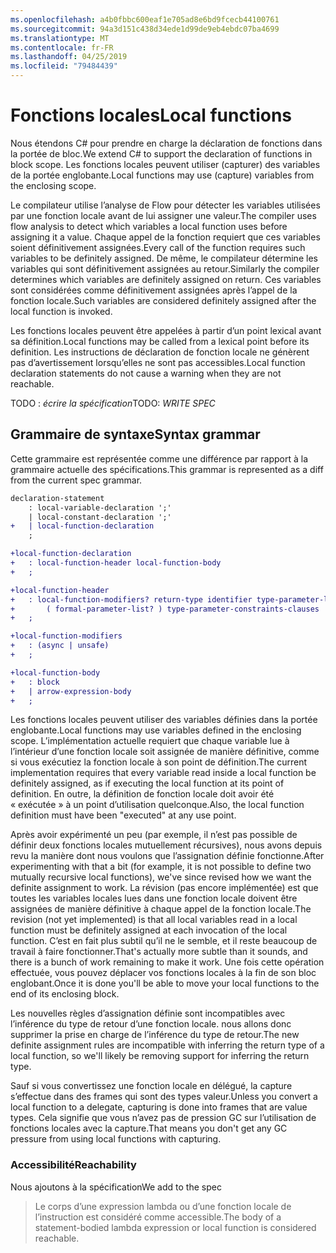 ```yaml
---
ms.openlocfilehash: a4b0fbbc600eaf1e705ad8e6bd9fcecb44100761
ms.sourcegitcommit: 94a3d151c438d34ede1d99de9eb4ebdc07ba4699
ms.translationtype: MT
ms.contentlocale: fr-FR
ms.lasthandoff: 04/25/2019
ms.locfileid: "79484439"
---
```

# <a name="local-functions"></a><span data-ttu-id="5cf17-101">Fonctions locales</span><span class="sxs-lookup"><span data-stu-id="5cf17-101">Local functions</span></span>

<span data-ttu-id="5cf17-102">Nous étendons C# pour prendre en charge la déclaration de fonctions dans la portée de bloc.</span><span class="sxs-lookup"><span data-stu-id="5cf17-102">We extend C# to support the declaration of functions in block scope.</span></span> <span data-ttu-id="5cf17-103">Les fonctions locales peuvent utiliser (capturer) des variables de la portée englobante.</span><span class="sxs-lookup"><span data-stu-id="5cf17-103">Local functions may use (capture) variables from the enclosing scope.</span></span>

<span data-ttu-id="5cf17-104">Le compilateur utilise l’analyse de Flow pour détecter les variables utilisées par une fonction locale avant de lui assigner une valeur.</span><span class="sxs-lookup"><span data-stu-id="5cf17-104">The compiler uses flow analysis to detect which variables a local function uses before assigning it a value.</span></span> <span data-ttu-id="5cf17-105">Chaque appel de la fonction requiert que ces variables soient définitivement assignées.</span><span class="sxs-lookup"><span data-stu-id="5cf17-105">Every call of the function requires such variables to be definitely assigned.</span></span> <span data-ttu-id="5cf17-106">De même, le compilateur détermine les variables qui sont définitivement assignées au retour.</span><span class="sxs-lookup"><span data-stu-id="5cf17-106">Similarly the compiler determines which variables are definitely assigned on return.</span></span> <span data-ttu-id="5cf17-107">Ces variables sont considérées comme définitivement assignées après l’appel de la fonction locale.</span><span class="sxs-lookup"><span data-stu-id="5cf17-107">Such variables are considered definitely assigned after the local function is invoked.</span></span>

<span data-ttu-id="5cf17-108">Les fonctions locales peuvent être appelées à partir d’un point lexical avant sa définition.</span><span class="sxs-lookup"><span data-stu-id="5cf17-108">Local functions may be called from a lexical point before its definition.</span></span> <span data-ttu-id="5cf17-109">Les instructions de déclaration de fonction locale ne génèrent pas d’avertissement lorsqu’elles ne sont pas accessibles.</span><span class="sxs-lookup"><span data-stu-id="5cf17-109">Local function declaration statements do not cause a warning when they are not reachable.</span></span>

<span data-ttu-id="5cf17-110">TODO : _écrire la spécification_</span><span class="sxs-lookup"><span data-stu-id="5cf17-110">TODO: _WRITE SPEC_</span></span>

## <a name="syntax-grammar"></a><span data-ttu-id="5cf17-111">Grammaire de syntaxe</span><span class="sxs-lookup"><span data-stu-id="5cf17-111">Syntax grammar</span></span>

<span data-ttu-id="5cf17-112">Cette grammaire est représentée comme une différence par rapport à la grammaire actuelle des spécifications.</span><span class="sxs-lookup"><span data-stu-id="5cf17-112">This grammar is represented as a diff from the current spec grammar.</span></span>

```diff
declaration-statement
    : local-variable-declaration ';'
    | local-constant-declaration ';'
+   | local-function-declaration
    ;

+local-function-declaration
+   : local-function-header local-function-body
+   ;

+local-function-header
+   : local-function-modifiers? return-type identifier type-parameter-list?
+       ( formal-parameter-list? ) type-parameter-constraints-clauses
+   ;

+local-function-modifiers
+   : (async | unsafe)
+   ;

+local-function-body
+   : block
+   | arrow-expression-body
+   ;
```

<span data-ttu-id="5cf17-113">Les fonctions locales peuvent utiliser des variables définies dans la portée englobante.</span><span class="sxs-lookup"><span data-stu-id="5cf17-113">Local functions may use variables defined in the enclosing scope.</span></span> <span data-ttu-id="5cf17-114">L’implémentation actuelle requiert que chaque variable lue à l’intérieur d’une fonction locale soit assignée de manière définitive, comme si vous exécutiez la fonction locale à son point de définition.</span><span class="sxs-lookup"><span data-stu-id="5cf17-114">The current implementation requires that every variable read inside a local function be definitely assigned, as if executing the local function at its point of definition.</span></span> <span data-ttu-id="5cf17-115">En outre, la définition de fonction locale doit avoir été « exécutée » à un point d’utilisation quelconque.</span><span class="sxs-lookup"><span data-stu-id="5cf17-115">Also, the local function definition must have been "executed" at any use point.</span></span>

<span data-ttu-id="5cf17-116">Après avoir expérimenté un peu (par exemple, il n’est pas possible de définir deux fonctions locales mutuellement récursives), nous avons depuis revu la manière dont nous voulons que l’assignation définie fonctionne.</span><span class="sxs-lookup"><span data-stu-id="5cf17-116">After experimenting with that a bit (for example, it is not possible to define two mutually recursive local functions), we've since revised how we want the definite assignment to work.</span></span> <span data-ttu-id="5cf17-117">La révision (pas encore implémentée) est que toutes les variables locales lues dans une fonction locale doivent être assignées de manière définitive à chaque appel de la fonction locale.</span><span class="sxs-lookup"><span data-stu-id="5cf17-117">The revision (not yet implemented) is that all local variables read in a local function must be definitely assigned at each invocation of the local function.</span></span> <span data-ttu-id="5cf17-118">C’est en fait plus subtil qu’il ne le semble, et il reste beaucoup de travail à faire fonctionner.</span><span class="sxs-lookup"><span data-stu-id="5cf17-118">That's actually more subtle than it sounds, and there is a bunch of work remaining to make it work.</span></span> <span data-ttu-id="5cf17-119">Une fois cette opération effectuée, vous pouvez déplacer vos fonctions locales à la fin de son bloc englobant.</span><span class="sxs-lookup"><span data-stu-id="5cf17-119">Once it is done you'll be able to move your local functions to the end of its enclosing block.</span></span>

<span data-ttu-id="5cf17-120">Les nouvelles règles d’assignation définie sont incompatibles avec l’inférence du type de retour d’une fonction locale. nous allons donc supprimer la prise en charge de l’inférence du type de retour.</span><span class="sxs-lookup"><span data-stu-id="5cf17-120">The new definite assignment rules are incompatible with inferring the return type of a local function, so we'll likely be removing support for inferring the return type.</span></span>

<span data-ttu-id="5cf17-121">Sauf si vous convertissez une fonction locale en délégué, la capture s’effectue dans des frames qui sont des types valeur.</span><span class="sxs-lookup"><span data-stu-id="5cf17-121">Unless you convert a local function to a delegate, capturing is done into frames that are value types.</span></span> <span data-ttu-id="5cf17-122">Cela signifie que vous n’avez pas de pression GC sur l’utilisation de fonctions locales avec la capture.</span><span class="sxs-lookup"><span data-stu-id="5cf17-122">That means you don't get any GC pressure from using local functions with capturing.</span></span>

### <a name="reachability"></a><span data-ttu-id="5cf17-123">Accessibilité</span><span class="sxs-lookup"><span data-stu-id="5cf17-123">Reachability</span></span>

<span data-ttu-id="5cf17-124">Nous ajoutons à la spécification</span><span class="sxs-lookup"><span data-stu-id="5cf17-124">We add to the spec</span></span>

> <span data-ttu-id="5cf17-125">Le corps d’une expression lambda ou d’une fonction locale de l’instruction est considéré comme accessible.</span><span class="sxs-lookup"><span data-stu-id="5cf17-125">The body of a statement-bodied lambda expression or local function is considered reachable.</span></span>
